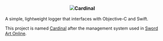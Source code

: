 <h3 align="center">
  <img src="http://i.imgur.com/7yAWJhA.png" alt="Cardinal" />
</h3>


A simple, lightweight logger that interfaces with Objective-C and Swift.

This project is named [Cardinal](http://swordartonline.wikia.com/wiki/Cardinal_System) after the management system used in [Sword Art Online](http://myanimelist.net/anime/11757/Sword_Art_Online).
